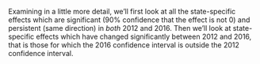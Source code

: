 Examining in a little more detail, we’ll first look at all the state-specific effects
which are significant (90% confidence that
the effect is not 0) and persistent (same direction) in *both* 2012 and 2016. Then we’ll look at
state-specific effects which have
changed significantly between 2012
and 2016, that is those for which the 2016 confidence interval is outside the 2012 confidence interval.
